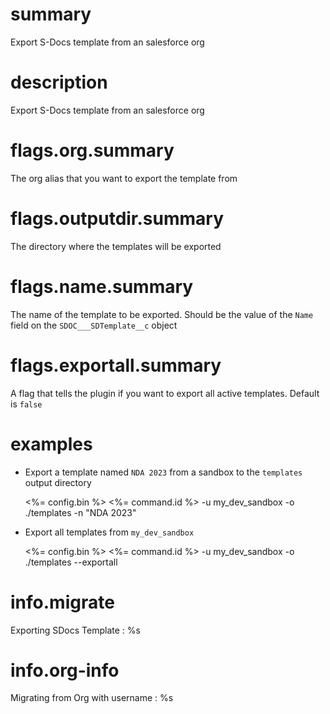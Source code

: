 # summary

Export S-Docs template from an salesforce org

# description

Export S-Docs template from an salesforce org

# flags.org.summary

The org alias that you want to export the template from

# flags.outputdir.summary

The directory where the templates will be exported

# flags.name.summary

The name of the template to be exported. Should be the value of the `Name` field on the `SDOC___SDTemplate__c` object

# flags.exportall.summary

A flag that tells the plugin if you want to export all active templates. Default is `false`

# examples

- Export a template named `NDA 2023` from a sandbox to the `templates` output directory

  <%= config.bin %> <%= command.id %> -u my_dev_sandbox -o ./templates -n "NDA 2023"

- Export all templates from `my_dev_sandbox`

  <%= config.bin %> <%= command.id %> -u my_dev_sandbox -o ./templates --exportall

# info.migrate

Exporting SDocs Template : %s

# info.org-info

Migrating from Org with username : %s
